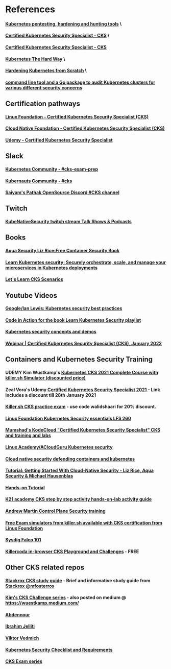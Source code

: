 # References
#### [Kubernetes pentesting, hardening and hunting tools](https://github.com/SunWeb3Sec/Kubernetes-security) \
#### [Certified Kubernetes Security Specialist - CKS](https://github.com/walidshaari/Certified-Kubernetes-Security-Specialist) \
#### [Certified Kubernetes Security Specialist - CKS](https://github.com/walidshaari/Certified-Kubernetes-Security-Specialist#urls-allowed-in-the-extra-single-tab)
#### [Kubernetes The Hard Way](https://github.com/kelseyhightower/kubernetes-the-hard-way) \
#### [Hardening Kubernetes from Scratch](https://github.com/hardening-kubernetes/from-scratch) \
#### [command line tool and a Go package to audit Kubernetes clusters for various different security concerns](https://github.com/Shopify/kubeaudit)

## Certification pathways
#### [Linux Foundation - Certified Kubernetes Security Specialist (CKS)](https://training.linuxfoundation.org/certification/certified-kubernetes-security-specialist/)
#### [Cloud Native Foundation - Certified Kubernetes Security Specialist (CKS)](https://www.cncf.io/training/certification/cks/)
#### [Udemy - Certified Kubernetes Security Specialist](https://www.udemy.com/course/certified-kubernetes-security-specialist-certification/)

## Slack
#### [Kubernetes Community - #cks-exam-prep](https://kubernetes.slack.com)
#### [Kubernauts Community - #cks](https://kubernauts-slack-join.herokuapp.com/)
#### [Saiyam's Pathak OpenSource Discord #CKS channel](https://discord.gg/9PQBYKntPR)
 
## Twitch
#### [KubeNativeSecurity twitch stream Talk Shows & Podcasts](https://www.twitch.tv/kubenativesecurity)
 
## Books
#### [Aqua Security Liz Rice:Free Container Security Book](https://info.aquasec.com/container-security-book)
#### [Learn Kubernetes security: Securely orchestrate, scale, and manage your microservices in Kubernetes deployments](https://www.amazon.com/Learn-Kubernetes-Security-orchestrate-microservices/dp/1839216506)
#### [Let's Learn CKS Scenarios](https://gumroad.com/l/cksbook)
 
## Youtube Videos
#### [Google/Ian Lewis: Kubernetes security best practices](https://youtu.be/wqsUfvRyYpw)
#### [Code in Action for the **book Learn Kubernetes Security** playlist](https://www.youtube.com/playlist?list=PLeLcvrwLe1859Rje9gHrD1KEp4y5OXApB)
#### [Kubernetes security concepts and demos](https://youtu.be/VjlvS-qiz_U)
#### [Webinar | Certified Kubernetes Security Specialist (CKS), January 2022](https://youtu.be/Qqoe-PbuQcs)

## Containers and Kubernetes Security Training
#### UDEMY Kim Wüstkamp's [Kubernetes CKS 2021 Complete Course with killer.sh Simulator **(discounted price)**](https://killer.sh/r?d=cks-course)
#### Zeal Vora's Udemy [ Certified Kubernetes Security Specialist 2021 ](https://www.udemy.com/course/certified-kubernetes-security-specialist-certification/?referralCode=F38A7E4C09BFEC7E3C58) - Link includes a discount till 28th January 2021
#### [Killer.sh CKS practice exam](https://killer.sh/cks) - use code **walidshaari** for **20%** discount.
#### [Linux Foundation Kubernetes Security essentials LFS 260](https://training.linuxfoundation.org/training/kubernetes-security-essentials-lfs260/)
#### [Mumshad's KodeCloud "Certified Kubernetes Security Specialist" CKS and training and labs](https://kodekloud.com/p/certified-kubernetes-security-specialist-cks)
#### [Linux Academy/ACloudGuru Kubernetes security](https://acloud.guru/learn/7d2c29e7-cdb2-4f44-8744-06332f47040e)
#### [Cloud native security defending containers and kubernetes](https://www.sans.org/event/stay-sharp-blue-team-ops-and-cloud-dec-2020/course/cloud-native-security-defending-containers-kubernetes)
#### [Tutorial: Getting Started With Cloud-Native Security - Liz Rice, Aqua Security & Michael Hausenblas](https://youtu.be/MisS3wSds40)
#### [Hands-on Tutorial](https://tutorial.kubernetes-security.info/)
#### [K21 academy CKS step by step activity hands-on-lab activity guide](https://k21academy.com/docker-kubernetes/certified-kubernetes-security-specialist-cks-step-by-step-activity-guide-hands-on-lab)
#### [Andrew Martin Control Plane Security training](https://control-plane.io/training/)
#### [Free Exam simulators from killer.sh available with CKS certification from Linux Foundation](https://training.linuxfoundation.org/announcements/linux-foundation-kubernetes-certifications-now-include-exam-simulator/)
#### [Sysdig Falco 101](https://learn.sysdig.com/falco-101)
#### [Killercoda in-browser CKS Playground and Challenges](https://killercoda.com/killer-shell-cks) - FREE

## Other CKS related repos
#### [Stackrox CKS study guide](https://github.com/stackrox/Kubernetes_Security_Specialist_Study_Guide) - Brief and informative study guide from [Stackrox @mfosterrox](https://www.stackrox.com/authors/mfoster/)
#### [Kim's CKS Challenge series](https://github.com/killer-sh/cks-challenge-series) - also posted on medium @ https://wuestkamp.medium.com/
#### [Abdennour](https://github.com/abdennour/certified-kubernetes-security-specialist)
#### [Ibrahim Jelliti](https://github.com/ijelliti/CKSS-Certified-Kubernetes-Security-Specialist)
#### [Viktor Vedmich](https://github.com/vedmichv/CKS-Certified-Kubernetes-Security-Specialist)
#### [Kubernetes Security Checklist and Requirements](https://github.com/Vinum-Security/kubernetes-security-checklist)
#### [CKS Exam series](https://github.com/moabukar/CKS-Exercises-Certified-Kubernetes-Security-Specialist.git)